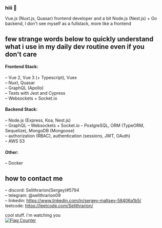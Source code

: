 ### hiii 👋
Vue.js (Nuxt.js, Quasar) frontend developer and a bit Node.js (Nest.js) + Go backend, I don't see myself as a fullstack, more like a frontend   

## few strange words below to quickly understand what i use in my daily dev routine even if you don't care

#### Frontend Stack:  
– Vue 2, Vue 3 (+ Typescript), Vuex  
– Nuxt, Quasar  
– GraphQL (Apollo)  
– Tests with Jest and Cypress  
– Websockets + Socket.io   

#### Backend Stack:  
– Node.js (Express, Koa, Nest.js)  
– GraphQL 
– Websockets + Socket.io
– PostgreSQL, ORM (TypeORM, Sequelize), MongoDB (Mongoose)  
– authorization (RBAC), authentication (sessions, JWT, OAuth)  
– AWS S3  

#### Other:  
– Docker  
  
## how to contact me  
– discord: Selithrarion(Sergey)#5794  
– telegram: @selithrarion09  
– linkedin: https://www.linkedin.com/in/sergey-maltsev-58406a1b5/  
leetcode: https://leetcode.com/Selithrarion/

cool stuff. i'm watching you   
<a href="https://info.flagcounter.com/p4uu"><img src="https://s01.flagcounter.com/count/p4uu/bg_FFFFFF/txt_000000/border_ADADAD/columns_2/maxflags_10/viewers_3/labels_0/pageviews_1/flags_0/percent_0/" alt="Flag Counter" border="0"></a>
